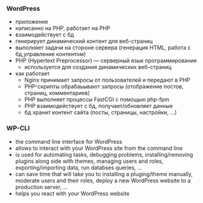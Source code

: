 ### WordPress
* приложение
* написанно на PHP, работает на PHP
* взаимодействует с бд
* генерирует динамический контент для веб-страниц
* выполняет задачи на стороне сервера (генерация HTML, работа с бд,управление контентом)
* PHP (Hypertext Preprocessor) — серверный язык программирования
  +  используется для создания динамических веб-страниц
* как работает
  + Nginx принимает запросы от пользователей и передают в PHP 
  + PHP-скрипты обрабаьывают запросы (отображение постов, страниц, комментариев)
  + PHP выполняет процессы FastCGI с помощью php-fpm
  + PHP взаимодействует с бд, получает/обновляет данные
  + бд хранит контент сайта (посты, страницы, настройки, ...)

### WP-CLI
* the command line interface for WordPress
* allows to interact with your WordPress site from the command line
* is used for automating tasks, debugging problems, installing/removing plugins along side with themes, managing users and roles, exporting/importing data, run databses queries, ...
* can save time that will take you to installing a pluging/theme manually, moderate users and their roles, deploy a new WordPress website to a production server, ...
* helps you react with your WordPress website
